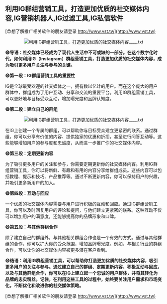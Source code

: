 ## **利用IG群组营销工具，打造更加优质的社交媒体内容,IG营销机器人,IG过滤工具,IG私信软件**

[😍想了解推广相关软件的朋友请登录 http://www.vst.tw](http://www.vst.tw)

 <center><img src="https://vst.tw/MP4/tuiguang/png/5.png" alt="利用IG群组营销工具，打造更加优质的社交媒体内容____.txt"></center>

**😄导语：社交媒体已经成为了现代人生活中不可或缺的一部分。在这个数字化时代，如何利用IG（Instagram）群组营销工具，打造更加优质的社交媒体内容，成为吸引更多用户关注与参与的关键。**

**😄第一段：IG群组营销工具的重要性**

IG是全球最受欢迎的社交媒体之一，拥有数以亿计的用户。而在这个庞大的用户群体中，群组成为了用户互动、分享和交流的重要平台。利用IG群组营销工具，可以更好地与目标受众互动，增加曝光度和品牌认知度。

**😄第二段：建立自己的群组**

 <center><img src="https://vst.tw/MP4/tuiguang/png/4.png" alt="利用IG群组营销工具，打造更加优质的社交媒体内容____.txt"></center>

在IG上创建一个专属的群组，可以帮助你与目标受众建立更紧密的联系。通过群组，你可以分享有价值的内容、提供独家的优惠和折扣，甚至进行问答互动等。这些能够增加用户的参与度和忠诚度，从而进一步推广你的社交媒体内容。

**😄第三段：定期更新内容**

为了吸引更多用户的关注和参与，你需要定期更新你的社交媒体内容。利用IG群组营销工具，你可以将新鲜、有趣和有用的内容分享给群组成员。这些内容可以包括教程、提示和技巧、产品推荐等。通过不断更新内容，你可以保持用户的兴趣，并吸引更多新用户的加入。

**😄第四段：互动与回应**

一个优质的社交媒体内容需要与用户进行积极的互动和回应。通过IG群组营销工具，你可以及时回复用户的评论和提问，与他们建立更紧密的联系。这种互动不仅可以增加用户的满意度，还能够提高你的品牌形象和口碑。

**😄第五段：与其他群组合作**

除了建立自己的群组外，与其他相关群组合作也是一个有效的方式。通过与其他群组的合作，你可以扩大你的受众范围，增加品牌曝光度。例如，与相关行业的群组合作，可以让你的社交媒体内容被更多潜在客户看到。

**😄结语：利用IG群组营销工具，可以帮助你打造更加优质的社交媒体内容，吸引更多用户的关注与参与。通过建立自己的群组、定期更新内容、积极互动与回应，以及与其他群组合作，你可以在IG上建立起一个忠诚的用户群体，并将其转化为品牌的忠实粉丝。记住，在利用这些工具的过程中，始终要关注用户需求和市场变化，不断优化和改进你的社交媒体策略。**

[😍想了解推广相关软件的朋友请登录 http://www.vst.tw](http://www.vst.tw)



